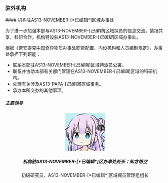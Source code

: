 <h3 class="text-center">驻外机构</h3>
#### 机构驻AS13-NOVEMBER-[*已编辑*]区域办事处

为了进一步加强本部与AS13-NOVEMBER-[*已编辑*]区域探员的信息交流，情报共享，科研合作，机构特设驻AS13-NOVEMBER-[*已编辑*]区域办事处。   

根据《奈安提克中国奇异物质办事处职能配置、内设机构和人员编制规定》，办事处承担下列职能：

- 联系本部驻AS13-NOVEMBER-[*已编辑*]区域特派员公署。
- 联系并协助本部有关部门管理在AS13-NOVEMBER-[*已编辑*]区域的科研机构。
- 处理有关涉及AS13-PAPA-[*已编辑*]区域事务。
- 承办本所交办的其他事项。   

##### 主要领导
<center>
<img src="/doc/images/avatar_ChinenSutera.jpg" width="128px"/><br/>
<h5><b>机构驻AS13-NOVEMBER-[*已编辑*]区办事处处长：知念想空</b></h5>
初级研究员、AS13-NOVEMBER-[*已编辑*]区域探员管理组组长
</center>

